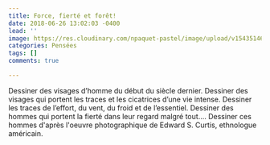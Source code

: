 ```yaml
---
title: Force, fierté et forêt!
date: 2018-06-26 13:02:03 -0400
lead: ''
image: https://res.cloudinary.com/npaquet-pastel/image/upload/v1543514658/apache.jpg
categories: Pensées
tags: []
comments: true

---
```

Dessiner des visages d’homme du début du siècle dernier. Dessiner des visages qui portent les traces et les cicatrices d’une vie intense. Dessiner les traces de l’effort, du vent, du froid et de l’essentiel. Dessiner des hommes qui portent la fierté dans leur regard malgré tout…. Dessiner ces hommes d'après l'oeuvre photographique de Edward S. Curtis, ethnologue américain.